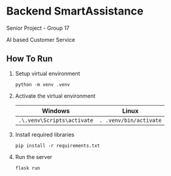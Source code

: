 # Backend SmartAssistance

Senior Project - Group 17

AI based Customer Service

## How To Run

1. Setup virtual environment

    `python -m venv .venv`

2. Activate the virtual environment

    | Windows | Linux |
    |---------|-------|
    | `.\.venv\Scripts\activate` | `. .venv/bin/activate` |  


2. Install required libraries

    `pip install -r requirements.txt`

3. Run the server

    `flask run`
